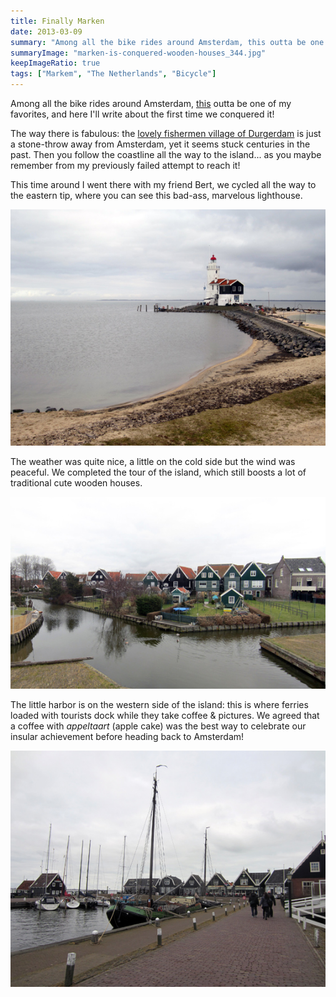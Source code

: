 ```yaml
---
title: Finally Marken
date: 2013-03-09
summary: "Among all the bike rides around Amsterdam, this outta be one of my favorites."
summaryImage: "marken-is-conquered-wooden-houses_344.jpg"
keepImageRatio: true
tags: ["Markem", "The Netherlands", "Bicycle"]
---
```


Among all the bike rides around Amsterdam, [this](https://www.bikemap.net/en/r/1429643/) outta be one of my favorites, and here I'll write about the first time we conquered it!

The way there is fabulous: the [lovely fishermen village of Durgerdam](http://www.amsterdamcityblog.com/tag/durgerdam/) is just a stone-throw away from Amsterdam, yet it seems stuck centuries in the past. Then you follow the coastline all the way to the island... as you maybe remember from my previously failed attempt to reach it!

This time around I went there with my friend Bert, we cycled all the way to the eastern tip, where you can see this bad-ass, marvelous lighthouse.

![](marken-is-conquered-lighthouse_423.jpg)

The weather was quite nice, a little on the cold side but the wind was peaceful. We completed the tour of the island, which still boosts a lot of traditional cute wooden houses.

![](marken-is-conquered-wooden-houses_344.jpg)

The little harbor is on the western side of the island: this is where ferries loaded with tourists dock while they take coffee & pictures. We agreed that a coffee with _appeltaart_ (apple cake) was the best way to celebrate our insular achievement before heading back to Amsterdam!

![](bike-ride-finally-marken-harbor_423.jpg)
